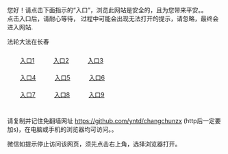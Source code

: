 您好！请点击下面指示的“入口”，浏览此网站是安全的，且为您带来平安。。 <br/>
点击入口后，请耐心等待， 过程中可能会出现无法打开的提示，请忽略，最终会进入网站. </br>

法轮大法在长春<br/>
<div style="padding:10px"><a style="margin:20px" target="_blank" href="https://d113krffdw6eqq.cloudfront.net/2Qpsp?mdxysj" id="ccLink1" rel="nofollow">入口1</a> <a target="_blank" style="margin:20px" href="https://d1l9el7qjggi1x.cloudfront.net/2Qpsp?akbdee" id="ccLink2" rel="nofollow">入口2</a> <a style="margin:20px" target="_blank" href="https://d35ao0ly5hq5hv.cloudfront.net/2Qpsp?ruxwuikq" id="ccLink3" rel="nofollow">入口3</a></div>

<div style="padding:10px" ><a style="margin:20px" target="_blank" href="https://d113krffdw6eqq.cloudfront.net/2Qpsp?mdxysj" id="ccLink4" rel="nofollow">入口4</a> <a style="margin:20px" href="https://d1l9el7qjggi1x.cloudfront.net/2Qpsp?akbdee" target="_blank" id="ccLink5" rel="nofollow">入口5</a> <a style="margin:20px" href="https://d35ao0ly5hq5hv.cloudfront.net/2Qpsp?ruxwuikq" target="_blank" id="ccLink6" rel="nofollow">入口6</a></div>

<div style="padding:10px"><a style="margin:20px" target="_blank" href="https://d113krffdw6eqq.cloudfront.net/2Qpsp?mdxysj" id="ccLink7" rel="nofollow">入口7</a> <a style="margin:20px" href="https://d1l9el7qjggi1x.cloudfront.net/2Qpsp?akbdee" target="_blank" id="ccLink8" rel="nofollow">入口8</a> <a style="margin:20px" target="_blank" href="https://d35ao0ly5hq5hv.cloudfront.net/2Qpsp?ruxwuikq" id="ccLink9" rel="nofollow">入口9</a></div>

<br/>



请复制并记住免翻墙网址 https://github.com/yntd/changchunzx (http后一定要加s)，在电脑或手机的浏览器均可访问。。<br/>

微信如提示停止访问该网页，须先点击右上角，选择浏览器打开。
